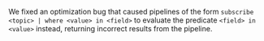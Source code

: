 We fixed an optimization bug that caused pipelines of the form `subscribe
<topic> | where <value> in <field>` to evaluate the predicate `<field> in
<value>` instead, returning incorrect results from the pipeline.
